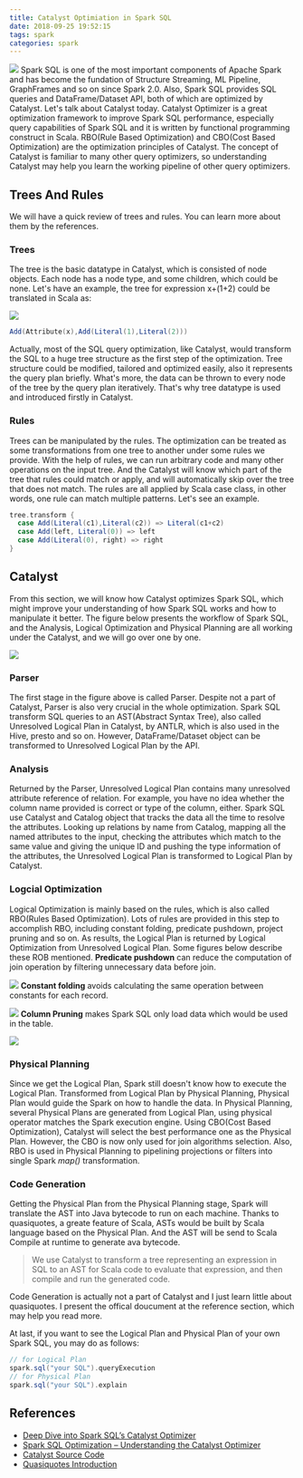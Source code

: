 ```yaml
---
title: Catalyst Optimiation in Spark SQL 
date: 2018-09-25 19:52:15
tags: spark
categories: spark
---
```

![](http://otmy7guvn.bkt.clouddn.com/blog/background/app-applications-apps.jpg)
Spark SQL is one of the most important components of Apache Spark and has become the fundation of Structure Streaming, ML Pipeline, GraphFrames and so on since Spark 2.0. Also, Spark SQL provides SQL queries and DataFrame/Dataset API, both of which are optimized by Catalyst. Let's talk about Catalyst today.
Catalyst Optimizer is a great optimization framework to improve Spark SQL performance, especially query capabilities of Spark SQL and it is written by functional programming construct in Scala. RBO(Rule Based Optimization) and CBO(Cost Based Optimization) are the optimization principles of Catalyst. The concept of Catalyst is familiar to many other query optimizers, so understanding Catalyst may help you learn the working pipeline of other query optimizers.
<!--more-->
## Trees And Rules
We will have a quick review of trees and rules. You can learn more about them by the references. 
### Trees
The tree is the basic datatype in Catalyst, which is consisted of node objects. Each node has a node type, and some children, which could be none. Let's have an example, the tree for expression x+(1+2) could be translated in Scala as:

![](http://otmy7guvn.bkt.clouddn.com/blog/18/18-3.png)
```scala
Add(Attribute(x),Add(Literal(1),Literal(2)))
```
Actually, most of the SQL query optimization, like Catalyst, would transform the SQL to a huge tree structure as the first step of the optimization. Tree structure could be modified, tailored and optimized easily, also it represents the query plan briefly. What's more, the data can be thrown to every node of the tree by the query plan iteratively. That's why tree datatype is used and introduced firstly in Catalyst.

### Rules
Trees can be manipulated by the rules. The optimization can be treated as some transformations from one tree to another under some rules we provide. With the help of rules, we can run arbitrary code and many other operations on the input tree. And the Catalyst will know which part of the tree that rules could match or apply, and will automatically skip over the tree that does not match. The rules are all applied by Scala case class, in other words, one rule can match multiple patterns. Let's see an example.
```Scala
tree.transform {
  case Add(Literal(c1),Literal(c2)) => Literal(c1+c2)
  case Add(left, Literal(0)) => left
  case Add(Literal(0), right) => right
}
```

## Catalyst
From this section, we will know how Catalyst optimizes Spark SQL, which might improve your understanding of how Spark SQL works and how to manipulate it better. The figure below presents the workflow of Spark SQL, and the Analysis, Logical Optimization and Physical Planning are all working under the Catalyst, and we will go over one by one.

![](http://otmy7guvn.bkt.clouddn.com/blog/18/18-2.png)
### Parser
The first stage in the figure above is called Parser. Despite not a part of Catalyst, Parser is also very crucial in the whole optimization. Spark SQL transform SQL queries to an AST(Abstract Syntax Tree), also called Unresolved Logical Plan in Catalyst,  by ANTLR, which is also used in the Hive, presto and so on. However, DataFrame/Dataset object can be transformed to Unresolved Logical Plan by the API.
### Analysis
Returned by the Parser, Unresolved Logical Plan contains many unresolved attribute reference of relation. For example, you have no idea whether the column name provided is correct or type of the column, either. Spark SQL use Catalyst and Catalog object that tracks the data all the time to resolve the attributes. Looking up relations by name from Catalog, mapping all the named attributes to the input, checking the attributes which match to the same value and giving the unique ID and pushing the type information of the attributes, the Unresolved Logical Plan is transformed to Logical Plan by Catalyst.
### Logcial Optimization
Logical Optimization is mainly based on the rules, which is also called RBO(Rules Based Optimization). Lots of rules are provided in this step to accomplish RBO, including constant folding, predicate pushdown, project pruning and so on. As results, the Logical Plan is returned by Logical Optimization from Unresolved Logical Plan. Some figures below describe these ROB mentioned.
**Predicate pushdown** can reduce the computation of join operation by filtering unnecessary data before join.

![](http://otmy7guvn.bkt.clouddn.com/blog/18/18-4.png)
**Constant folding** avoids calculating the same operation between constants for each record.

![](http://otmy7guvn.bkt.clouddn.com/blog/18/18-5.png)
**Column Pruning** makes Spark SQL only load data which would be used in the table.

![](http://otmy7guvn.bkt.clouddn.com/blog/18/18-6.png)
### Physical Planning
Since we get the Logical Plan, Spark still doesn't know how to execute the Logical Plan. Transformed from Logical Plan by Physical Planning, Physical Plan would guide the Spark on how to handle the data. In Physical Planning, several Physical Plans are generated from Logical Plan, using physical operator matches the Spark execution engine. Using CBO(Cost Based Optimization), Catalyst will select the best performance one as the Physical Plan. However, the CBO is now only used for join algorithms selection. Also, RBO is used in Physical Planning to pipelining projections or filters into single Spark *map()* transformation.

### Code Generation
Getting the Physical Plan from the Physical Planning stage, Spark will translate the AST into Java bytecode to run on each machine. Thanks to quasiquotes, a greate feature of Scala, ASTs would be built by Scala language based on the Physical Plan. And the AST will be send to Scala Compile at runtime to generate 
ava bytecode. 
> We use Catalyst to transform a tree representing an expression in SQL to an AST for Scala code to evaluate that expression, and then compile and run the generated code.

Code Generation is actually not a part of Catalyst and I just learn little about quasiquotes. I present the offical doucument at the reference section, which may help you read more.

At last, if you want to see the Logical Plan and Physical Plan of your own Spark SQL, you may do as follows:
```Scala
// for Logical Plan
spark.sql("your SQL").queryExecution
// for Physical Plan
spark.sql("your SQL").explain
```

## References
* [Deep Dive into Spark SQL’s Catalyst Optimizer](https://databricks.com/blog/2015/04/13/deep-dive-into-spark-sqls-catalyst-optimizer.html)
* [Spark SQL Optimization – Understanding the Catalyst Optimizer](https://data-flair.training/blogs/spark-sql-optimization-catalyst-optimizer/)
* [Catalyst Source Code](https://github.com/apache/spark/tree/master/sql/catalyst/src/main/scala/org/apache/spark/sql/catalyst)
* [Quasiquotes Introduction](https://docs.scala-lang.org/overviews/quasiquotes/intro.html)
